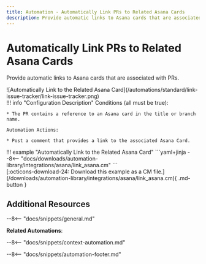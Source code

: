 ```yaml
---
title: Automation - Automatically Link PRs to Related Asana Cards
description: Provide automatic links to Asana cards that are associated with PRs.
---
```

# Automatically Link PRs to Related Asana Cards
<!-- --8<-- [start:example]-->
Provide automatic links to Asana cards that are associated with PRs.

<div class="automationImage" markdown="1">
![Automatically Link to the Related Asana Card](/automations/standard/link-issue-tracker/link-issue-tracker.png)
</div>
<div class="automationDescription" markdown="1">
!!! info "Configuration Description"
    Conditions (all must be true):

    * The PR contains a reference to an Asana card in the title or branch name.

    Automation Actions:

    * Post a comment that provides a link to the associated Asana Card.

</div>
<div class="automationExample" markdown="1">
!!! example "Automatically Link to the Related Asana Card"
    ```yaml+jinja
    --8<-- "docs/downloads/automation-library/integrations/asana/link_asana.cm"
    ```
    <div class="result" markdown>
      <span>
      [:octicons-download-24: Download this example as a CM file.](/downloads/automation-library/integrations/asana/link_asana.cm){ .md-button }
      </span>
    </div>
</div>
<!-- --8<-- [end:example]-->

## Additional Resources

--8<-- "docs/snippets/general.md"

**Related Automations**:

--8<-- "docs/snippets/context-automation.md"

--8<-- "docs/snippets/automation-footer.md"
